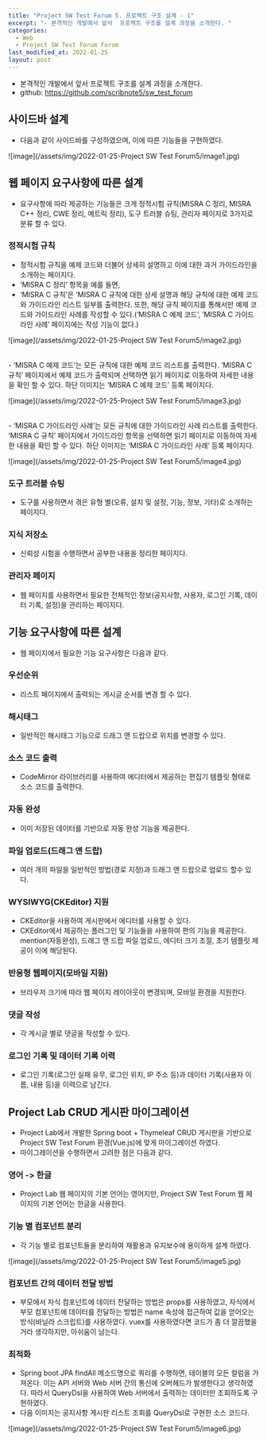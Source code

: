 ```yaml
---
title: "Project SW Test Forum 5. 프로젝트 구조 설계 - 1"
excerpt: "- 본격적인 개발에서 앞서  프로젝트 구조를 설계 과정을 소개한다. "
categories:
  - Web
  - Project SW Test Forum Forum
last_modified_at: 2022-01-25
layout: post
---
```

- 본격적인 개발에서 앞서  프로젝트 구조를 설계 과정을 소개한다.
- github: <https://github.com/scribnote5/sw_test_forum>



## 사이드바 설계
- 다음과 같이 사이드바를 구성하였으며, 이에 따른 기능들을 구현하였다.

![image](/assets/img/2022-01-25-Project SW Test Forum5/image1.jpg)


## 웹 페이지 요구사항에 따른 설계
- 요구사항에 따라 제공하는 기능들은 크게 정적시험 규칙(MISRA C 정리, MISRA C++ 정리, CWE 정리, 메트릭 정리), 도구 트러블 슈팅, 관리자 페이지로 3가지로 분류 할 수 있다.


### 정적시험 규칙
- 정적시험 규칙을 예제 코드와 더불어 상세히 설명하고 이에 대한 과거 가이드라인을 소개하는 페이지다.
- ‘MISRA C 정리’ 항목을 예를 들면,
- ‘MISRA C 규칙’은 ‘MISRA C 규칙에 대한 상세 설명과 해당 규칙에 대한 예제 코드와 가이드라인 리스트 일부를 출력한다. 또한, 해당 규칙 페이지를 통해서만 예제 코드와 가이드라인 사례를 작성할 수 있다.(‘MISRA C 예제 코드’, ‘MISRA C 가이드라인 사례’ 페이지에는 작성 기능이 없다.)

![image](/assets/img/2022-01-25-Project SW Test Forum5/image2.jpg)

<br>
- ‘MISRA C 예제 코드’는 모든 규칙에 대한 예제 코드 리스트를 출력한다. ‘MISRA C 규칙’ 페이지에서 예제 코드가 출력되며 선택하면 읽기 페이지로 이동하여 자세한 내용을 확인 할 수 있다. 하단 이미지는 ‘MISRA C 예제 코드’ 등록 페이지다.

![image](/assets/img/2022-01-25-Project SW Test Forum5/image3.jpg)

<br>
- ‘MISRA C 가이드라인 사례’는 모든 규칙에 대한 가이드라인 사례 리스트를 출력한다. ‘MISRA C 규칙’ 페이지에서 가이드라인 항목을 선택하면 읽기 페이지로 이동하여 자세한 내용을 확인 할 수 있다. 하단 이미지는 ‘MISRA C 가이드라인 사례’ 등록 페이지다.

![image](/assets/img/2022-01-25-Project SW Test Forum5/image4.jpg)


### 도구 트러블 슈팅
- 도구를 사용하면서 겪은 유형 별(오류, 설치 및 설정, 기능, 정보, 기타)로 소개하는 페이지다.


### 지식 저장소
- 신뢰성 시험을 수행하면서 공부한 내용을 정리한 페이지다.


### 관리자 페이지
- 웹 페이지를 사용하면서 필요한 전체적인 정보(공지사항, 사용자, 로그인 기록, 데이터 기록, 설정)을 관리하는 페이지다.



## 기능 요구사항에 따른 설계
- 웹 페이지에서 필요한 기능 요구사항은 다음과 같다.


### 우선순위
- 리스트 페이지에서 출력되는 게시글 순서를 변경 할 수 있다.


### 해시태그
- 일반적인 해시태그 기능으로 드래그 앤 드랍으로 위치를 변경할  수 있다.


### 소스 코드 출력
- CodeMirror 라이브러리를 사용하여 에디터에서 제공하는 편집기 템플릿 형태로 소스 코드를 출력한다.


### 자동 완성
- 이미 저장된 데이터를 기반으로 자동 완성 기능을 제공한다.


### 파일 업로드(드래그 앤 드랍)
- 여러 개의 파일을 일반적인 방법(경로 지정)과 드래그 앤 드랍으로 업로드 할수 있다.


### WYSIWYG(CKEditor) 지원
- CKEditor을 사용하여 게시판에서 에디터를 사용할 수 있다.
- CKEditor에서 제공하는 플러그인 및 기능들을 사용하여 편의 기능을 제공한다. mention(자동완성), 드래그 앤 드랍 파일 업로드, 에디터 크기 조절, 초기 템플릿 제공이 이에 해당된다.


### 반응형 웹페이지(모바일 지원)
- 브라우저 크기에 따라 웹 페이지 레이아웃이 변경되며, 모바일 환경을 지원한다.


### 댓글 작성
- 각 게시글 별로 댓글을 작성할 수 있다.


### 로그인 기록 및 데이터 기록 이력
- 로그인 기록(로그인 실패 유무, 로그인 위치, IP 주소 등)과 데이터 기록(사용자 이름, 내용 등)을 이력으로 남긴다.



## Project Lab CRUD 게시판 마이그레이션
- Project Lab에서 개발한 Spring boot + Thymeleaf CRUD 게시판을 기반으로 Project SW Test Forum 환경(Vue.js)에 맞게 마이그레이션 하였다.
- 마이그레이션을 수행하면서 고려한 점은 다음과 같다.


### 영어 -> 한글
- Project Lab 웹 페이지의 기본 언어는 영어지만, Project SW Test Forum 웹 페이지의 기본 언어는 한글을 사용한다.


### 기능 별 컴포넌트 분리
- 각 기능 별로 컴포넌트들을 분리하여 재활용과 유지보수에 용이하게 설계 하였다.

![image](/assets/img/2022-01-25-Project SW Test Forum5/image5.jpg)

### 컴포넌트 간의 데이터 전달 방법
- 부모에서 자식 컴포넌트에 데이터 전달하는 방법은 props를 사용하였고, 자식에서 부모 컴포넌트에 데이터를 전달하는 방법은 name 속성에 접근하여 값을 얻어오는 방식(바닐라 스크립트)를 사용하였다. vuex를 사용하였다면 코드가 좀 더 깔끔했을 거라 생각하지만, 아쉬움이 남는다.


### 최적화
- Spring boot JPA findAll 메소드명으로 쿼리를 수행하면, 테이블의 모든 컬럼을 가져온다. 이는 API 서버와 Web 서버 간의 통신에 오버헤드가 발생한다고 생각하였다. 따라서 QueryDsl을 사용하여 Web 서버에서 출력하는 데이터만 조회하도록 구현하였다.
- 다음 이미지는 공지사항 게시판 리스트 조회를 QueryDsl로 구현한 소스 코드다.

![image](/assets/img/2022-01-25-Project SW Test Forum5/image6.jpg)
